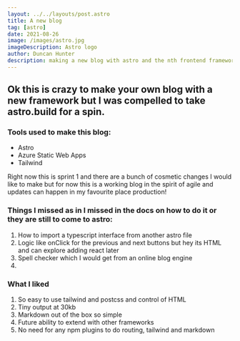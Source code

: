 ```yaml
---
layout: ../../layouts/post.astro
title: A new blog
tag: [astro]
date: 2021-08-26
image: /images/astro.jpg
imageDescription: Astro logo
author: Duncan Hunter
description: making a new blog with astro and the nth frontend framework this year.
---
```


## Ok this is crazy to make your own blog with a new framework but I was compelled to take astro.build for a spin.

### Tools used to make this blog:
- Astro
- Azure Static Web Apps
- Tailwind

Right now this is sprint 1 and there are a bunch of cosmetic changes I would like to make but for now this is a working blog in the spirit of agile and updates can happen in my favourite place production!

### Things I missed as in I missed in the docs on how to do it or they are still to come to astro:
1. How to import a typescript interface from another astro file
2. Logic like onClick for the previous and next buttons but hey its HTML and can explore adding react later
3. Spell checker which I would get from an online blog engine
4. 

### What I liked
1. So easy to use tailwind and postcss and control of HTML
2. Tiny output at 30kb
3. Markdown out of the box so simple
4. Future ability to extend with other frameworks
5. No need for any npm plugins to do routing, tailwind and markdown